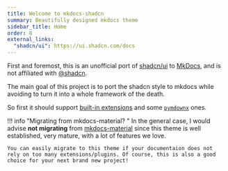 ```yaml
---
title: Welcome to mkdocs-shadcn
summary: Beautifully designed mkdocs theme
sidebar_title: Home
order: 0
external_links:
  "shadcn/ui": https://ui.shadcn.com/docs
---
```



First and foremost, this is an unofficial port of [shadcn/ui](https://ui.shadcn.com/) to [MkDocs](https://www.mkdocs.org), and is not affiliated with [@shadcn](https://twitter.com/shadcn).

The main goal of this project is to port the shadcn style to mkdocs while avoiding to turn it into a whole framework of the death.

So first it should support [built-in extensions](https://python-markdown.github.io/extensions/) and some [`pymdownx`](https://facelessuser.github.io/pymdown-extensions/) ones.


!!! info "Migrating from mkdocs-material? "
    In the general case, I would advise **not migrating** from [mkdocs-material](https://squidfunk.github.io/mkdocs-material/) since this theme is well established, very mature, with a lot of features we love.

    You can easily migrate to this theme if your documentaion does not rely on too many extensions/plugins. Of course, this is also a good choice for your next brand new project!
  
